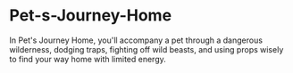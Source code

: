 # Pet-s-Journey-Home
In Pet's Journey Home, you'll accompany a pet through a dangerous wilderness, dodging traps, fighting off wild beasts, and using props wisely to find your way home with limited energy.
